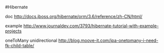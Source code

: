 #Hibernate

doc http://docs.jboss.org/hibernate/orm/3.6/reference/zh-CN/html/

example http://www.journaldev.com/3793/hibernate-tutorial-with-example-projects


oneToMany unidirectional  http://blog.moove-it.com/jpa-onetomany-i-need-fk-child-table/
